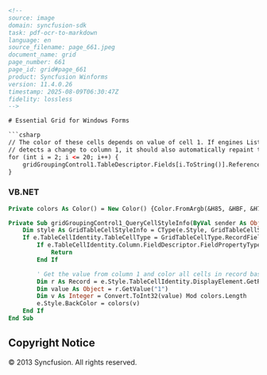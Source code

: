 ```html
<!-- 
source: image
domain: syncfusion-sdk
task: pdf-ocr-to-markdown
language: en
source_filename: page_661.jpeg
document_name: grid
page_number: 661
page_id: grid#page_661
product: Syncfusion Winforms
version: 11.4.0.26
timestamp: 2025-08-09T06:30:47Z
fidelity: lossless
-->

# Essential Grid for Windows Forms

```csharp
// The color of these cells depends on value of cell 1. If engines ListChanged handler
// detects a change to column 1, it should also automatically repaint the dependant columns.
for (int i = 2; i <= 20; i++) {
    gridGroupingControl1.TableDescriptor.Fields[i.ToString()].ReferencedFields = "1";
}
```

### VB.NET
```vb
Private colors As Color() = New Color() {Color.FromArgb(&H85, &HBF, &H75), Color.FromArgb(&HB4, &HE7, &HF2), Color.FromArgb(&HFF, &HBF, &H34), Color.FromArgb(&H82, &H2E, &H1B), Color.FromArgb(&H3A, &H86, &H7E)}

Private Sub gridGroupingControl1_QueryCellStyleInfo(ByVal sender As Object, ByVal e As GridTableCellStyleInfoEventArgs)
    Dim style As GridTableCellStyleInfo = CType(e.Style, GridTableCellStyleInfo)
    If e.TableCellIdentity.TableCellType = GridTableCellType.RecordFieldCell OrElse e.TableCellIdentity.TableCellType = GridTableCellType.AlternateRecordFieldCell Then
        If e.TableCellIdentity.Column.FieldDescriptor.FieldPropertyType Is GetType(String) Then
            Return
        End If

        ' Get the value from column 1 and color all cells in record based on this value.
        Dim r As Record = e.Style.TableCellIdentity.DisplayElement.GetRecord()
        Dim value As Object = r.GetValue("1")
        Dim v As Integer = Convert.ToInt32(value) Mod colors.Length
        e.Style.BackColor = colors(v)
    End If
End Sub
```

## Copyright Notice
© 2013 Syncfusion. All rights reserved.

<!-- tags: [Syncfusion Winforms, grid, Essential Grid, ListChanged handler, QueryCellStyleInfo, field descriptors] keywords: [color based on cell value, record field cell, alternate record field cell, repaint, dependant columns] -->
```